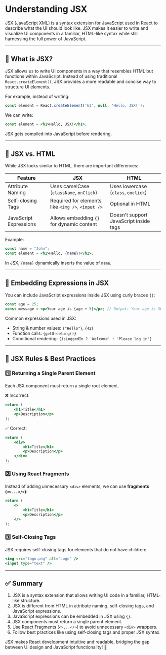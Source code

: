 # Understanding JSX

JSX (JavaScript XML) is a syntax extension for JavaScript used in React to describe what the UI should look like. JSX makes it easier to write and visualize UI components in a familiar, HTML-like syntax while still harnessing the full power of JavaScript.

---

## 📌 What is JSX?
JSX allows us to write UI components in a way that resembles HTML but functions within JavaScript. Instead of using traditional `React.createElement()`, JSX provides a more readable and concise way to structure UI elements.

For example, instead of writing:
```js
const element = React.createElement('h1', null, 'Hello, JSX!');
```
We can write:
```jsx
const element = <h1>Hello, JSX!</h1>;
```
JSX gets compiled into JavaScript before rendering.

---

## 📌 JSX vs. HTML
While JSX looks similar to HTML, there are important differences:

| Feature | JSX | HTML |
|---------|----|------|
| Attribute Naming | Uses camelCase (`className`, `onClick`) | Uses lowercase (`class`, `onclick`) |
| Self-closing Tags | Required for elements like `<img />`, `<input />` | Optional in HTML |
| JavaScript Expressions | Allows embedding `{}` for dynamic content | Doesn't support JavaScript inside tags |

Example:
```jsx
const name = "John";
const element = <h1>Hello, {name}!</h1>;
```
In JSX, `{name}` dynamically inserts the value of `name`.

---

## 📌 Embedding Expressions in JSX
You can include JavaScript expressions inside JSX using curly braces `{}`:
```jsx
const age = 25;
const message = <p>Your age is {age + 5}</p>; // Output: Your age is 30
```
Common expressions used in JSX:
- String & number values: `{"Hello"}`, `{42}`
- Function calls: `{getGreeting()}`
- Conditional rendering: `{isLoggedIn ? 'Welcome' : 'Please log in'}`

---

## 📌 JSX Rules & Best Practices
### 1️⃣ **Returning a Single Parent Element**
Each JSX component must return a single root element.

❌ Incorrect:
```jsx
return (
    <h1>Title</h1>
    <p>Description</p>
);
```
✅ Correct:
```jsx
return (
    <div>
        <h1>Title</h1>
        <p>Description</p>
    </div>
);
```

### 2️⃣ **Using React Fragments**
Instead of adding unnecessary `<div>` elements, we can use **fragments (`<>...</>`)**:
```jsx
return (
    <>
        <h1>Title</h1>
        <p>Description</p>
    </>
);
```

### 3️⃣ **Self-Closing Tags**
JSX requires self-closing tags for elements that do not have children:
```jsx
<img src="logo.png" alt="Logo" />
<input type="text" />
```

---

## ✅ Summary
1. JSX is a syntax extension that allows writing UI code in a familiar, HTML-like structure.
2. JSX is different from HTML in attribute naming, self-closing tags, and JavaScript expressions.
3. JavaScript expressions can be embedded in JSX using `{}`.
4. JSX components must return a single parent element.
5. Use React Fragments (`<>...</>`) to avoid unnecessary `<div>` wrappers.
6. Follow best practices like using self-closing tags and proper JSX syntax.

JSX makes React development intuitive and readable, bridging the gap between UI design and JavaScript functionality! 🚀

